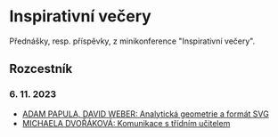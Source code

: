 # Inspirativní večery
Přednášky, resp. příspěvky, z minikonference "Inspirativní večery".

## Rozcestník

### 6. 11. 2023
- [ADAM PAPULA, DAVID WEBER: Analytická geometrie a formát SVG](./Materiály/6-11-2023/D.%20Weber,%20A.%20Papula%20-%20Analytická%20geometrie%20a%20SVG%20grafika/)
- [MICHAELA DVOŘÁKOVÁ: Komunikace s třídním učitelem](./Materiály/6-11-2023/M.%20Dvořáková%20-%20Třídní%20učitel/)
